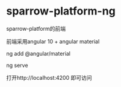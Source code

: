 # sparrow-platform-ng

sparrow-platform的前端

前端采用angular 10 + angular material 

ng add @angular/material

ng serve

打开http://localhost:4200 即可访问

